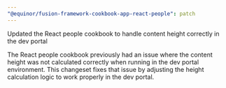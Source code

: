 ```yaml
---
"@equinor/fusion-framework-cookbook-app-react-people": patch
---
```


Updated the React people cookbook to handle content height correctly in the dev portal

The React people cookbook previously had an issue where the content height was not calculated correctly when running in the dev portal environment. This changeset fixes that issue by adjusting the height calculation logic to work properly in the dev portal.
